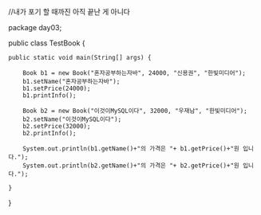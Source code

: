 
//내가 포기 할 때까진 아직 끝난 게 아니다



package day03;

public class TestBook {

	public static void main(String[] args) {
		
		Book b1 = new Book("혼자공부하는자바", 24000, "신용권", "한빛미디어");
		b1.setName("혼자공부하는자바");
		b1.setPrice(24000);
		b1.printInfo();
				
		Book b2 = new Book("이것이MySQL이다", 32000, "우재남", "한빛미디어");
		b2.setName("이것이MySQL이다");
		b2.setPrice(32000);
		b2.printInfo();
				
		System.out.println(b1.getName()+"의 가격은 "+ b1.getPrice()+"원 입니다.");
		System.out.println(b2.getName()+"의 가격은 "+ b2.getPrice()+"원 입니다.");
		
	}

}
